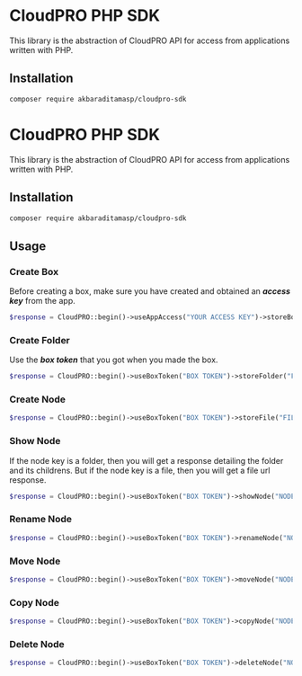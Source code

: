 # CloudPRO PHP SDK

This library is the abstraction of CloudPRO API for access from applications written with PHP.

## Installation

`composer require akbaraditamasp/cloudpro-sdk`

# CloudPRO PHP SDK

This library is the abstraction of CloudPRO API for access from applications written with PHP.

## Installation

```bash
composer require akbaraditamasp/cloudpro-sdk
```

## Usage

### Create Box

Before creating a box, make sure you have created and obtained an **_access key_** from the app.

```php
$response = CloudPRO::begin()->useAppAccess("YOUR ACCESS KEY")->storeBox("Box Name");
```

### Create Folder

Use the **_box token_** that you got when you made the box.

```php
$response = CloudPRO::begin()->useBoxToken("BOX TOKEN")->storeFolder("FOLDER NAME", $options);
```

### Create Node

```php
$response = CloudPRO::begin()->useBoxToken("BOX TOKEN")->storeFile("FILE NAME", "PATH", $options);
```

### Show Node

If the node key is a folder, then you will get a response detailing the folder and its childrens. But if the node key is a file, then you will get a file url response.

```php
$response = CloudPRO::begin()->useBoxToken("BOX TOKEN")->showNode("NODE KEY");
```

### Rename Node

```php
$response = CloudPRO::begin()->useBoxToken("BOX TOKEN")->renameNode("NODE KEY","NEW NAME");
```

### Move Node

```php
$response = CloudPRO::begin()->useBoxToken("BOX TOKEN")->moveNode("NODE KEY","PARENT KEY");
```

### Copy Node

```php
$response = CloudPRO::begin()->useBoxToken("BOX TOKEN")->copyNode("NODE KEY","PARENT KEY");
```

### Delete Node

```php
$response = CloudPRO::begin()->useBoxToken("BOX TOKEN")->deleteNode("NODE KEY");
```
